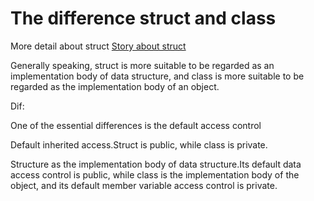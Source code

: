 # The difference struct and class



   

More detail about struct [Story about struct](../struct)

Generally speaking, struct is more suitable to be regarded as an implementation body of data structure, and class is more suitable to be regarded as the implementation body of an object. 

Dif:

One of the essential differences is the default access control



Default inherited access.Struct is public, while class is private.

Structure as the implementation body of data structure.Its default data access control is public, while class is the implementation body of the object, and its default member variable access control is private.
